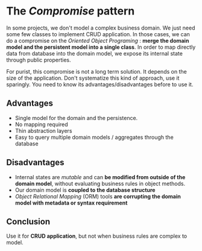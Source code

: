 # The *Compromise* pattern

In some projects, we don't model a complex business domain. We just need some few classes to implement CRUD application.
In those cases, we can do a compromise on the *Oriented Object Programing* : **merge the domain model and the persistent 
model into a single class**. In order to map directly data from database into the domain model, we expose its internal 
state through public properties.

For purist, this compromise is not a long term solution. It depends on the size of the application. Don't systematize
this kind of approach, use it sparingly. You need to know its advantages/disadvantages before to use it.

## Advantages
* Single model for the domain and the persistence.
* No mapping required
* Thin abstraction layers
* Easy to query multiple domain models / aggregates through the database

## Disadvantages
* Internal states are *mutable* and can **be modified from outside of the domain model**, without evaluating business rules
in object methods.
* Our domain model is **coupled to the database structure**
* *Object Relational Mapping* (ORM) tools **are corrupting the domain model with metadata or syntax requirement**

## Conclusion
Use it for **CRUD application**, but not when business rules are complex to model.